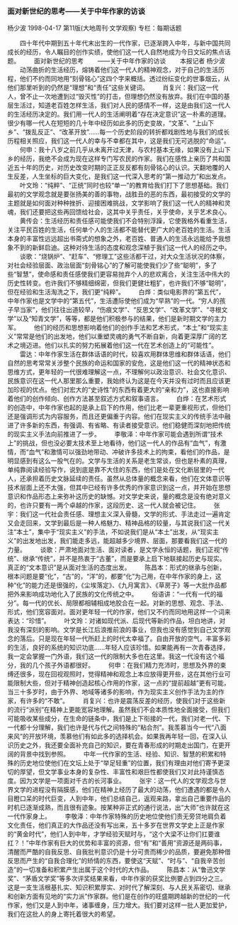 ### 面对新世纪的思考——关于中年作家的访谈
杨少波
1998-04-17
第11版(大地周刊·文学观察)
专栏：每期话题

　　四十年代中期到五十年代末出生的一代作家，已逐渐跨入中年，与新中国共同成长的经历，令人瞩目的创作实绩，使他们这一代人自然地成为今日文坛的焦点话题。
　　面对新世纪的思考
　　——关于中年作家的访谈
　　本报记者  杨少波
　　动荡曲折的生活经历，熔铸着他们这一代人的精神观念，对于自己的生活历程，他们不约而同地用“刻骨铭心”这四个字来概括。透过纷纭变化的世事烟云，从他们那里听到的仍然是“理想”和“责任”这些关键词。
　　肖复兴：我们这一代人，曾不止一次地遭到过“毁灭性”的打击，但理想仍然没有放弃。我们在中国的基层生活过，知道老百姓怎样生活，我们对人民的感情不一样，这是由我们这一代人的生活经历决定的。我们用一代人的生活阐明着“存在决定意识”这一朴素的道理。很少有哪一代人在短短的几十年中经历如此多的历史变故，“文革”、“上山下乡”、“拨乱反正”、“改革开放”……每一个历史阶段的转折都戏剧性地与我们的成长历程相关照应，我们这一代人的幸与不幸都在其中，这是我们无可逃脱的“命运”。
　　何申：我十八岁之前几乎从未离开过天津，与农村基本无缘，如果没有上山下乡的经历，我绝不会成为现在这样专门写农民的作家。我们在感性上亲历了共和国近五十年的历史，对历史改变时期的正正反反都有刻骨铭心的认识。天翻地覆的人生反差，人生坐标的巨大变化，是我们这一代深入思考的“第一推动力”和出发点。
　　叶文玲：“纯粹”、“正统”同时也较“单一”的教育给我们打下了思想基础。我们最初的文学观念就是要张扬美的善的事物，战胜丑的恶的东西，最初接受的文学的主题就是如何面对种种挫折、迎接困难挑战，文学影响了我们这一代人的精神和灵魂，我们还要把这些再回馈给社会，这其中关乎责任，关乎使命，关乎艺术良心。
　　黄传会：生活经历和责任感可能使我们不会特别浮躁，它使我格外看重生活，关注平民百姓的生活，任何单个人的生活都不能替代更广大的老百姓的生活。生活本身的丰富性远远超出书斋式的想象之外，老百姓、普通人的生活永远能给予我想象不到的新鲜启迪。这种对待生活的态度和观念深植于我们这一代人的经历之中。
　　谈歌：“烧锅炉”、“赶车”、“修理工”这些活都干过，对大众生活状况的体察，对社会经验层面、政治层面“刻骨铭心”的了解可能使我们少了些“聪明”，多了些“智慧”，使命感和责任感使我们更容易抛弃个人的悲欢离合，关注生活中伟大的历史性转变。也许我们不够精细绵密，但我们更健壮粗犷，也许我们不够“聪明”，但在经验和生活淘洗之下，我们更“纯粹”。
　　白烨：类似电影界的“第五代”，中年作家也是文学中的“第五代”，生活遭际使他们成为“早熟”的一代。“穷人的孩子早当家”，他们往往出道较早，“伤痕文学”、“反思文学”、“改革文学”、“寻根文学”以及“知青文学”，等等，都是他们积极参与的结果，他们是新时期文学的主力军。
　　他们的经历和思想影响着他们的创作手法和艺术形式，“本土”和“现实主义”常常是他们的出发地，他们以重塑灵魂的勇气不断自新，向着更深厚广阔的艺术之境迈进。他们以扎实的努力拓展着他们这一代在艺术创造上的“可能性”。
　　雷达：中年作家生活在群体话语的时代，较喜欢用群体思维和群体话语，他们自然的思考常常关涉整个民族的命运和国家的安危，这是他们这一代的精神状态和思维方式，更年轻的一代很难理解这一点，不理解何以政治意识、社会文化意识、民族意识在这一代人那里那么重要，我始终认为这是在今天并没有过时而且应该更加珍视的优点。他们对宏大的“史诗性”的东西有着更大的“亲和力”，这也直接影响着他们的创作倾向、创作方法甚至叙述方式和叙事语言。
　　白烨：在艺术形式的创造中，中年作家也起的是承上启下的作用，他们比老一辈更重视形式，但他们还是强调形式为内容服务，而且还更偏重于内容。他们在现实主义的传统手法中融进了许多新的东西，有强调、有省略、有读者接受意识。他们稳健而深刻地把传统的现实主义手法向前推进了一步。
　　李敬泽：中年作家可能会遇到所谓“技术上”的挑战，但也没必要太技术至上地看待，他们这一代人的作品有“血气”，有激情，而“血气”和激情可以强劲地带动、冲破许多技术上的拘束，看他们的作品，是明显感到有这么一股气在的。文学与生活的关系是老生常谈，但也是朴素的真理，单纯靠阅读经验写作，说到底是靠不大住的东西，他们是处在文化断层里的一代人，还承担着历史文脉延续的责任。虽然从总体量的概念来看，他们在文体意识等技术层面上还不太强，但其中已经有许多优秀的作家意识到这一点，并开始在思想意识和作品形态上来弥补这历史的缺憾。对文学史来说，量的概念是没有绝对意义的，也许只要有一两个卓越的作家，这段历史、这一代人就会被记住。
　　张宇：我们这一代社会责任感、理想主义深入骨髓，文学的形式、手法走过一遍肯定又会走回来，文学到最后是一种人格魅力、精神品格的较量，与其说我们这一代关注“本土”，集中于“现实主义”的手法，不如说我们是从“本土”出发，从“现实主义”的出发地出发，我们能走多远，能超越多少境界、层面，那要看我们这一代的力量。
　　谈歌：严肃地面对生活、面对读者，是文学永恒的话题，我们正视“传统”、继承“传统”，并不是热衷于“古董”，而是要承上启下地联接起历史与现实。真正的“文本意识”是从面对生活的态度出发。
　　陈昌本：形式的继承与创新，根本问题是要“化”，“古”的，“洋”的，都要“化”为己用，在中年作家的身上，这种“化”的能力还是很强的，《尘埃落定》、《九月寓言》、《草房子》等一大批作品都把外来影响成功地化入了民族的文化传统之中。
　　俗语讲：“一代有一代的福分”。每一代的优长、局限都相辅相成地胶合在一起。对新的思想、观念、手法、形式，他们宽容面对。面对更年轻一代的作家，他们又不约而同地用这样一个词来表达：“珍惜”。
　　叶文玲：对诸如现代派、后现代等新的作品，坦白地讲，对我没有深刻的影响。文学是长江后浪推前浪的事业，但我也没有感觉到自己文学观念的落后。只是现在年轻一代所赶上的时代太幸福了。自由开放的空气，丰富多彩的生活，良好的系统的知识功底……年轻人应该珍惜。如果能再有一次青春选择，我一定会掌握一门外语，我们这一代的限制大多也在这里。我这一代没有这个福分，我的几个孩子外语都很好。
　　何申：在我们精力充沛时，思想及外界的束缚还很多，现在回视观照时，觉得精神和观念上本应放得更开些，这在其他行业可能限制大些，但对于精神创造起核心作用的作家，这一点的“提前超越”更有可能，当三十多岁时，由于外界、地域等诸多的影响，作为现实主义创作手法为主的作家，有许多的“不敢”。
　　肖复兴：也许是震荡反差的经历，使我们对于这些新的流行“派别”在精神上更能宽容地理解。虽然我们不会本质性地全面接受，但我们可能吸收某些成分，在生命的链条中，我们是上下衔接的一代，我们对老一代、下一代都十分理解，我们也许是代与代之间特殊的“粘合剂”。我羡慕当今一代“八面来风”的开放环境，羡慕他们有如此多的选择机会。如果我再年轻一回，在深入认识历史之外，我还要全面补充自己的知识，要在青春形成的时期走出国门，在更开阔的背景中找到参照。
　　中年一代作家的生活、经验、知识、智慧的积累和特殊的历史地位使他们在文坛上处于“举足轻重”的位置，我们有理由对他们寄予更深切的厚望，但文学事业本身的复杂性、丰富性和艰巨性都使我们又对此持谨慎态度。因为文学是一项面对千古的长河事业。
　　张宇：这一代人的文学观念与世界文学的进程没有隔膜感，他们在精神上经历了最大的动荡，他们遭遇的都是令人目瞪口呆的时代巨变，人到中年，他们总结自己，返观来路，拿出自己重要作品的时机已逐渐成熟，而且很有迹象。按某种非正式的通行说法，出“大师”也许就在这一代作家身上。
　　李敬泽：中年作家特殊的历史地位使他们责无旁贷地肩负着文化责任，他们真正的大作品还没有写出来，五十多岁在世界文学史上正是作家的“黄金时代”，他们人到中年，才学经验天赋时与，“这个大梁不让你们扛要谁扛？！”中年作家有巨大的优势和丰富的资源，但“有”和“善用”资源还是两码事，清醒而严酷的自我反思、自我批判意识仍是十分可贵而稀少的品质，要避免那种借反思而产生的“自我合理化”的矫情的东西，要使这“天赋”、“时与”、“自我辛苦创造”的一切准备和积累产生出属于这个时代的大作品。
　　陈昌本：从“鲁迅文学奖”、“茅盾文学奖”等多次评奖结果来看，中年作家的获奖比例要占到四分之三。这是一支生活根基扎实、知识积累厚实、对时代了解深刻、与人民关系密切、继承和创新方面有见地的“实力派”作家群。他们是在创作的旺盛期跨越新的世纪的一代作家，他们又是人到中年，诸事缠身，压力增大。我们要对这样一批人更加爱护，我们在这批人的身上寄托着很大的希望。
